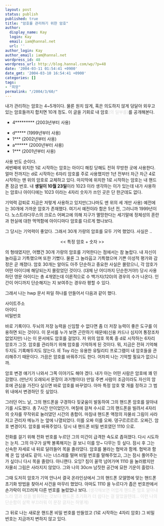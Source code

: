 ```yaml
---
layout: post
status: publish
published: true
title: "암호를 관리하기 위한 암호"
author:
  display_name: Kay
  login: Kay
  email: iam@hannal.net
  url: ''
author_login: Kay
author_email: iam@hannal.net
wordpress_id: 48
wordpress_url: http://blog.hannal.com/wp/?p=48
date: '2004-03-11 01:54:41 +0900'
date_gmt: '2004-03-10 16:54:41 +0900'
categories: []
tags:
- "희망"
permalink: "/2004/3/60/"
---
```

<p>내가 관리하는 암호는 4~5개이다. 물론 원치 않게, 혹은 의도하지 않게 덩달아 외우고 있는 암호들까지 합치면 10개 정도. 이 글을 기회로 내 암호<font color="#d8d8d8">(의 일부를)</font>를 공개해본다.</p>
<ul type="square">
<li> 4*********       (2003년부터 사용)</p>
<li> d*****               (1999년부터 사용)
<li> 1***                   (2002년부터 사용)
<li> a******             (2000년부터 사용)
<li> 1***                   (2001년부터 사용)</ul>
<p>사용 빈도 순이다.<br />
세번째에 위치한 1로 시작하는 암호는 아이디 해킹 당해도 전혀 무방한 곳에 사용한다. 얼마 전까지는 d로 시작하는 6자리 암호를 주로 사용했지만 1년 전부터 차근 차근 4로 시작하는 맨 위의 암호로 교체하고 있다. 마지막에 위치한 1로 시작하는 암호는 내 핸드폰 잠금 번호. 내 <b>생일이 10월 23일</b>이라 1023 이라 생각하는 이가 있는데 내가 사용하는 암호나 아이디에는 1023 이라는 4자리 숫자가 쓰인 곳은 단 한군데도 없다.</p>
<p>기억력 감퇴로 지금은 저렇게 사용하고 있지만(그나마도 맨 위의 세 개만 사용) 예전에는 30개에 가까운 암호가 존재했다. 여기서 예전이라 함은 5년 전, 그러니까 1999년이다. 노스트라다무스의 크로스 어쩌고에 의해 지구가 멸망한다는 세기말에 정체성의 혼란과 현실에 대한 먹먹함에 아이디마다 암호를 다르게 했나보다.</p>
<p>그 당시는 기억력이 좋았다. 그래서 30개 가량의 암호를 모두 기억 했었다. 사실은 ..</p>
<p><center><< 특정 암호 + 숫자 >></center></p>
<p>의 형태였지만, 어쨌건 30개 가량의 암호를 기억한다는 점에서는 참 놀랍다. 내 자신이 놀라웁고 기특했으며 또한 기뻤다. 물론 그 놀라웁고 기특했으며 기쁜 이성적 평가와 감정은 곧 깨졌다. 암호 30개는 알아도 아주 단순하고 중요한 사실은 몰랐으니, 각 암호가 어떤 아이디에 해당되는지 몰랐었던 것이다. (대체 난 어디까지 단순한거야!) 당시 사용하던 영문 아이디는 총 4개였는데 이론적으로 수 백가지(120)의 경우의 수가 나온다. 인간이 어디까지 단순해지는 지 보여주는 경우라 평할 수 있다.</p>
<p>그래서 나는 hwp 문서 파일 하나를 만들어서 다음과 같이 했다.</p>
<p>사이트주소<br />
아이디<br />
비밀번호</p>
<p>바로 기록이다. 두뇌의 저장 능력을 신임할 수 없다면 좀 더 저장 능력이 좋은 도구를 이용하면 되는 것이다. 이 문서를 누가 보면 곤란하기 때문에(신용 카드나 심지어 통장조차 없었지만) 나는 이 문서에도 암호를 걸었다. 저 위의 암호 목록 중 d로 시작하는 6자리 암호가 그것. 암호를 관리하기 위해 암호를 기억하게 된 것이다. 뭐, 지금은 전혀 기억해두지도 기록해두지도 않는다. IE Toy 라는 유용한 유틸리티 프로그램이 내 암호들을 관리해주기 때문이다. 가끔은 암호를 바꿔주기도 한다. 어차피 나는 기억할 필요가 없으니까.</p>
<p>암호 변경 얘기가 나와서 그쪽 이야기도 해야 겠다. 내가 아는 어떤 사람은 암호에 꽤 민감했다. (만난지 오래되서 문장이 과거형이다) 만일 주변 사람이 조금이라도 자신의 암호에 관심을 가진다 싶으면 바로 암호를 바꾸었다. 아마 특정 암호 몇 개를 정하고 그 범위 내에서 변경하던 듯 싶었다.</p>
<p>그러던 어느 날, 그의 핸드폰을 구경하다 짖궂움이 발동하여 그의 핸드폰 암호를 알아내기를 시도했다. 총 7시간 만이었던가. 며칠에 걸쳐 수시로 그의 핸드폰을 빌려서 4자리의 숫자를 무작위로 눌러댔던 시간의 총합이. 마침내 핸드폰 액정의 자물쇠 그림이 사라지고 관리자 메뉴가 눈 앞에 나열되었다. 이를 오짜 이를 오짜. 뎅구르르르르. 오짜긴. 암호 변경이지. 암호를 바꿔주었다. 당시 내 핸드폰 비밀 번호였던 1110 으로.</p>
<p>전화를 걸기 위해 전화 번호를 누르던 그의 미간이 급격한 속도로 좁혀졌다. 다시 시도하는 눈치. 그의 아구가 살짝 볼록해지는 걸 보니 이를 앙~ 다무는 듯 싶다. 잠시 후 그는 신속한 자세로 내 뒤로 달려들어 목을 졸라댔다. 암호를 불라는 협박과 함께. 협박과 함께 온 입 냄새도 같이. 나는 너스레를 떨며 비밀 번호를 말해주었고, 그는 잠시 풀어주는가 싶더니 다시 목을 졸랐다. 아니랜다. 오잉? 침이 꼴깍 넘어가며 1110 을 눌러봤지만 자물쇠 그림은 사라지지 않았다. 그와 나의 30cm 남짓한 공간에 묘한 기운이 흘렀다.</p>
<p>그때 도저히 암호가 기억 안나서 결국 온라인상에서 그의 핸드폰 모델명에 맞는 핸드폰 초기화 방법을 찾아서 사건을 마무리 했었다. 아마도 1110 을 누르다가 좁은 번호판에서 손가락이 미끄러져 다른 번호를 눌렀었나 보다. <font color="#d8d8d8">(생각해보면 어렵게 핸드폰 암호 알아내느라 열과 성을 발휘하는 것보다 핸드폰 초기화가 더 쉽다는 걸 알았을텐데... 이런 나의 단순함이 살짝 부끄러워 이 문장 글자는 허옇게)</font></p>
<p>그 뒤로 나는 새로운 핸드폰 비밀 번호를 만들었고 (1로 시작하는 4자리 암호) 그 비밀 번호는 지금까지 변하지 않고 있다.</p>
